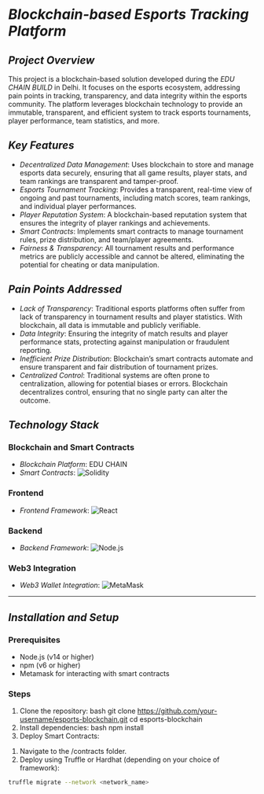 # *Blockchain-based Esports Tracking Platform*

## *Project Overview*
This project is a blockchain-based solution developed during the *EDU CHAIN BUILD* in Delhi. It focuses on the esports ecosystem, addressing pain points in tracking, transparency, and data integrity within the esports community. The platform leverages blockchain technology to provide an immutable, transparent, and efficient system to track esports tournaments, player performance, team statistics, and more.

## *Key Features*
- *Decentralized Data Management*: Uses blockchain to store and manage esports data securely, ensuring that all game results, player stats, and team rankings are transparent and tamper-proof.
- *Esports Tournament Tracking*: Provides a transparent, real-time view of ongoing and past tournaments, including match scores, team rankings, and individual player performances.
- *Player Reputation System*: A blockchain-based reputation system that ensures the integrity of player rankings and achievements.
- *Smart Contracts*: Implements smart contracts to manage tournament rules, prize distribution, and team/player agreements.
- *Fairness & Transparency*: All tournament results and performance metrics are publicly accessible and cannot be altered, eliminating the potential for cheating or data manipulation.

## *Pain Points Addressed*
- *Lack of Transparency*: Traditional esports platforms often suffer from lack of transparency in tournament results and player statistics. With blockchain, all data is immutable and publicly verifiable.
- *Data Integrity*: Ensuring the integrity of match results and player performance stats, protecting against manipulation or fraudulent reporting.
- *Inefficient Prize Distribution*: Blockchain’s smart contracts automate and ensure transparent and fair distribution of tournament prizes.
- *Centralized Control*: Traditional systems are often prone to centralization, allowing for potential biases or errors. Blockchain decentralizes control, ensuring that no single party can alter the outcome.

## *Technology Stack*

### Blockchain and Smart Contracts
- *Blockchain Platform*: 
EDU CHAIN
- *Smart Contracts*: 
  ![Solidity](https://img.shields.io/badge/Solidity-363636?style=flat&logo=solidity&logoColor=white)

### Frontend
- *Frontend Framework*: 
  ![React](https://img.shields.io/badge/React-61DAFB?style=flat&logo=react&logoColor=black)
  
### Backend
- *Backend Framework*:
  ![Node.js](https://img.shields.io/badge/Node.js-339933?style=flat&logo=node.js&logoColor=white)

### Web3 Integration
- *Web3 Wallet Integration*:
  ![MetaMask](https://img.shields.io/badge/MetaMask-F6851D?style=flat&logo=metamask&logoColor=white)

---

## *Installation and Setup*
### Prerequisites
- Node.js (v14 or higher)
- npm (v6 or higher)
- Metamask for interacting with smart contracts

### Steps
1. Clone the repository:
   bash
   git clone https://github.com/your-username/esports-blockchain.git
   cd esports-blockchain
2. Install dependencies:
   bash
   npm install
3. Deploy Smart Contracts:

1) Navigate to the /contracts folder.
2) Deploy using Truffle or Hardhat (depending on your choice of framework):
  ```bash
  truffle migrate --network <network_name>

